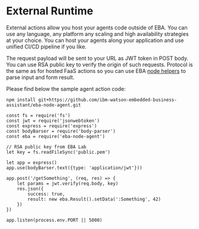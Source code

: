 # External Runtime

External actions allow you host your agents code outside of EBA. You can use any language, any platform any scaling and high availability strategies at your choice. You can host your agents along your application and use unified CI/CD pipeline if you like.

The request payload will be sent to your URL as JWT token in POST body. You can use RSA public key to verify the origin of such requests. Protocol is the same as for hosted FaaS actions so you can use EBA [node helpers](./NodeHelpers.md) to parse input and form result.

Please find below the sample agent action code:

```
npm install git+https://github.com/ibm-watson-embedded-business-assistant/eba-node-agent.git
```

```
const fs = require('fs')
const jwt = require('jsonwebtoken')
const express = require('express')
const bodyBarser = require('body-parser')
const eba = require('eba-node-agent')

// RSA public key from EBA Lab
let key = fs.readFileSync('public.pem')

let app = express()
app.use(bodyBarser.text({type: 'application/jwt'}))

app.post('/getSomething', (req, res) => {
    let params = jwt.verify(req.body, key)
    res.json({
        success: true,
        result: new eba.Result().setData(':Something', 42)
    })
})

app.listen(process.env.PORT || 5000)
```
